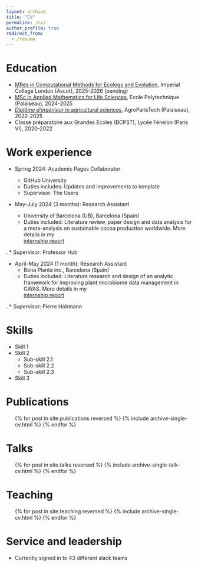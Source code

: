 ```yaml
---
layout: archive
title: "CV"
permalink: /cv/
author_profile: true
redirect_from:
  - /resume
---
```


Education
======
* [MRes in Computational Methods for Ecology and Evolution](https://www.imperial.ac.uk/study/courses/postgraduate-taught/computational-methods-ecology-evolution-mres/), Imperial College London (Ascot), 2025-2026 (pending)
* [MSc in Applied Mathematics for Life Sciences](https://sites.google.com/view/m2-msv/accueil), Ecole Polytechnique (Palaiseau), 2024-2025
* [*Diplôme d'ingénieur* in agricultural sciences](https://www.agroparistech.fr/en/education/agroparistech-educational-programs), AgroParisTech (Palaiseau), 2022-2025
* Classe préparatoire aux Grandes Ecoles (BCPST), Lycée Fénelon (Paris VI), 2020-2022

Work experience
======
* Spring 2024: Academic Pages Collaborator
  * GitHub University
  * Duties includes: Updates and improvements to template
  * Supervisor: The Users

* May-July 2024 (3 months): Research Assistant
  * University of Barcelona (UB), Barcelona (Spain)
  * Duties included: Literature review, paper design and data analysis for a meta-analysis on sustainable cocoa
production worldwide. More details in my <div class="file-download-links">
  <a href="{{https://github.com/lisaparuit/lisaparuit.github.io/blob/master}}/files/Rapport_stage_2A.pdf" class="btn btn--primary">internship report</a>
</div>.
  * Supervisor: Professor Hub

* April-May 2024 (1 month): Research Assistant 
  * Bona Planta inc., Barcelona (Spain)
  * Duties included: Literature research and design of an analytic framework for improving plant microbiome data management in GWAS. More details in my <div class="file-download-links">
  <a href="{{https://github.com/lisaparuit/lisaparuit.github.io/blob/master}}/files/BonaPlantaReport.pdf" class="btn btn--primary">internship report</a>
</div>.
  * Supervisor: Pierre Hohmann
  
Skills
======
* Skill 1
* Skill 2
  * Sub-skill 2.1
  * Sub-skill 2.2
  * Sub-skill 2.3
* Skill 3

Publications
======
  <ul>{% for post in site.publications reversed %}
    {% include archive-single-cv.html %}
  {% endfor %}</ul>
  
Talks
======
  <ul>{% for post in site.talks reversed %}
    {% include archive-single-talk-cv.html  %}
  {% endfor %}</ul>
  
Teaching
======
  <ul>{% for post in site.teaching reversed %}
    {% include archive-single-cv.html %}
  {% endfor %}</ul>
  
Service and leadership
======
* Currently signed in to 43 different slack teams
